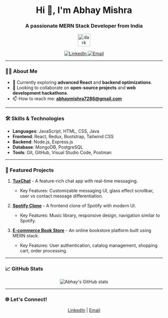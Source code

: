 <h1 align="center">Hi 👋, I'm Abhay Mishra</h1>
<h3 align="center">A passionate MERN Stack Developer from India</h3>

<p align="center">
  <img src="path/to/dark_mode.svg" width="40px" alt="dark mode icon">
</p>

<p align="center">
  <a href="https://www.linkedin.com/in/abhay~mishra"> 
    <img src="https://img.shields.io/badge/LinkedIn-Profile-blue?logo=linkedin" alt="LinkedIn" /> 
  </a>
  <a href="mailto:abhaymishra7286@gmail.com"> 
    <img src="https://img.shields.io/badge/Email-Contact%20Me-red?logo=gmail" alt="Email" /> 
  </a>
</p>

---

### 👨‍💻 About Me

- 🌱 Currently exploring **advanced React** and **backend optimizations**.
- 👯 Looking to collaborate on **open-source projects** and **web development hackathons**.
- 📫 How to reach me: **abhaymishra7286@gmail.com**

---

### 🛠️ Skills & Technologies

- **Languages**: JavaScript, HTML, CSS, Java
- **Frontend**: React, Redux, Bootstrap, Tailwind CSS
- **Backend**: Node.js, Express.js
- **Database**: MongoDB, PostgreSQL
- **Tools**: Git, GitHub, Visual Studio Code, Postman

---

### 🚀 Featured Projects

1. **[TuxChat](https://github.com/Abhay7286/TuxChat)** - A feature-rich chat app with real-time messaging.
   - Key Features: Customizable messaging UI, glass effect scrollbar, user vs contact message differentiation.

2. **[Spotify Clone](https://github.com/Abhay7286/spotify-clone)** - A frontend clone of Spotify with modern UI.
   - Key Features: Music library, responsive design, navigation similar to Spotify.

3. **[E-commerce Book Store](https://github.com/Abhay7286/Online-Bookstore)** - An online bookstore platform built using MERN stack.
   - Key Features: User authentication, catalog management, shopping cart, order processing.

---

### 📈 GitHub Stats

<p align="center">
  <img src="https://github-readme-stats.vercel.app/api?username=Abhay7286&show_icons=true&theme=radical" alt="Abhay's GitHub stats" />
</p>

---

### 🌐 Let's Connect!

<p align="center">
  <a href="https://www.linkedin.com/in/abhay~mishra">LinkedIn</a> | 
  <a href="mailto:abhaymishra7286@gmail.com">Email</a>
</p>
